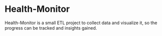 # Health-Monitor
Health-Monitor is a small ETL project to collect data and visualize it, so the progress can be tracked and insights gained.
